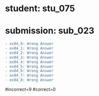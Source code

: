 # student: stu_075
# submission: sub_023

```diff
- ex04_0: Wrong Answer
- ex04_1: Wrong Answer
- ex04_2: Wrong Answer
- ex04_3: Wrong Answer
- ex04_4: Wrong Answer
- ex04_5: Wrong Answer
- ex04_6: Wrong Answer
- ex04_7: Wrong Answer
- ex04_8: Wrong Answer
```
#incorrect=9
#correct=0
